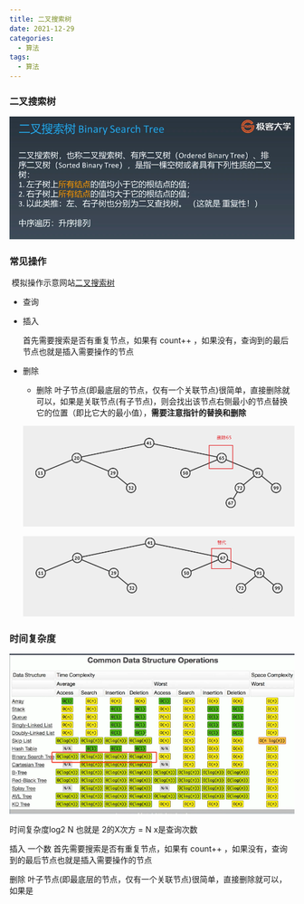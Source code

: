 ```yaml
---
title: 二叉搜索树
date: 2021-12-29
categories: 
  - 算法
tags: 
  - 算法
---
```


### 二叉搜索树

![image-20210730105124238](assets/二叉搜索数/image-20210730105124238.png)

### 常见操作

​ 模拟操作示意网站[二叉搜索树](https://visualgo.net/zh/bst)

- 查询

- 插入

  首先需要搜索是否有重复节点，如果有 count++ ，如果没有，查询到的最后节点也就是插入需要操作的节点

- 删除

  - 删除 叶子节点(即最底层的节点，仅有一个关联节点)很简单，直接删除就可以，如果是关联节点(有子节点)，则会找出该节点右侧最小的节点替换它的位置（即比它大的最小值），**需要注意指针的替换和删除**

  ![image-20210730105732099](assets/二叉搜索数/image-20210730105732099.png)

  ![image-20210730105831806](assets/二叉搜索数/image-20210730105831806.png)

### 时间复杂度

![image-20210730105043533](assets/二叉搜索数/image-20210730105043533.png)

时间复杂度log2 N 也就是 2的X次方 = N  x是查询次数

插入 一个数 首先需要搜索是否有重复节点，如果有 count++ ，如果没有，查询到的最后节点也就是插入需要操作的节点

删除 叶子节点(即最底层的节点，仅有一个关联节点)很简单，直接删除就可以，如果是
